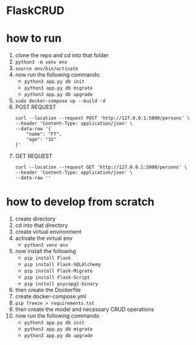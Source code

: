 # FlaskCRUD

# how to run 
1. clone the repo and cd into that folder
2. `python3 -m venv env`
3. `source env/bin/activate`
4. now run the following commands:
    - `python3 app.py db init`
    - `python3 app.py db migrate`
    - `python3 app.py db upgrade`
5. `sudo docker-compose up --build -d`
6. POST REQUEST
    ```
    curl --location --request POST 'http://127.0.0.1:5000/persons' \
    --header 'Content-Type: application/json' \
    --data-raw '{
        "name": "FT",
        "age": "32"
    }'
    ```
7. GET REQUEST
    ```
    curl --location --request GET 'http://127.0.0.1:5000/persons' \
    --header 'Content-Type: application/json' \
    --data-raw ''
    ```

# how to develop from scratch
1. create directory
2. cd into that directory
3. create virtual environment
4. activate the virtual env
    - `python3 venv env`
5. now install the following
    - `pip install Flask`
    - `pip install Flask-SQLAlchemy`
    - `pip install Flask-Migrate`
    - `pip install Flask-Script`
    - `pip install psycopg2-binary`
6. then create the Dockerfile
7. create docker-compose.yml
8. `pip freeze > requirements.txt`
9. then create the model and necessary CRUD operations
10. now run the following commands:
    - `python3 app.py db init`
    - `python3 app.py db migrate`
    - `python3 app.py db upgrade`